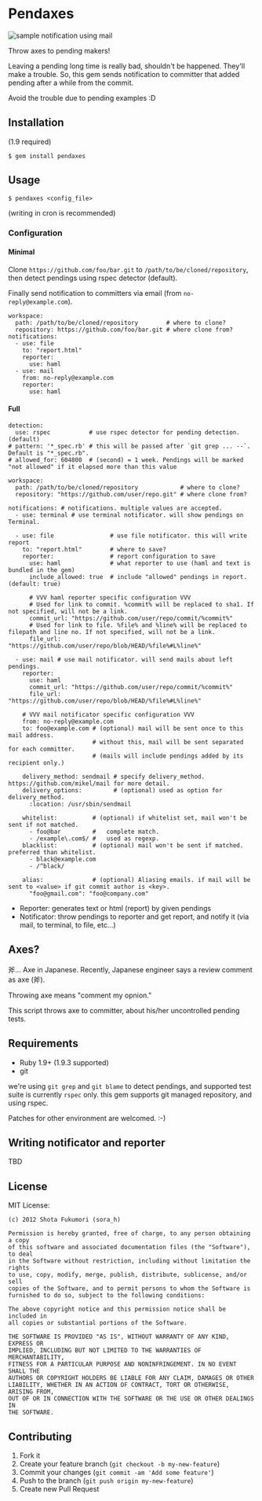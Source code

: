 # Pendaxes

![sample notification using mail](https://img.skitch.com/20120925-essq4fdifg79axb2ssi2cyb2ne.png)

Throw axes to pending makers!

Leaving a pending long time is really bad, shouldn't be happened. They'll make a trouble.
So, this gem sends notification to committer that added pending after a while from the commit.

Avoid the trouble due to pending examples :D

## Installation

(1.9 required)

    $ gem install pendaxes

## Usage

    $ pendaxes <config_file>

(writing in cron is recommended)

### Configuration

#### Minimal

Clone `https://github.com/foo/bar.git` to `/path/to/be/cloned/repository`, then detect pendings using rspec detector (default).

Finally send notification to committers via email (from `no-reply@example.com`).

    workspace:
      path: /path/to/be/cloned/repository        # where to clone?
      repository: https://github.com/foo/bar.git # where clone from?
    notifications:
      - use: file
        to: "report.html"
        reporter:
          use: haml
      - use: mail
        from: no-reply@example.com
        reporter:
          use: haml


#### Full

    detection:
      use: rspec           # use rspec detector for pending detection. (default)
    # pattern: '*_spec.rb' # this will be passed after `git grep ... --`. Default is "*_spec.rb".
    # allowed_for: 604800  # (second) = 1 week. Pendings will be marked "not allowed" if it elapsed more than this value

    workspace:
      path: /path/to/be/cloned/repository            # where to clone?
      repository: "https://github.com/user/repo.git" # where clone from?

    notifications: # notifications. multiple values are accepted.
      - use: terminal # use terminal notificator. will show pendings on Terminal.

      - use: file                # use file notificator. this will write report
        to: "report.html"        # where to save?
        reporter:                # report configuration to save
          use: haml              # what reporter to use (haml and text is bundled in the gem)
          include_allowed: true  # include "allowed" pendings in report. (default: true)

          # VVV haml reporter specific configuration VVV
          # Used for link to commit. %commit% will be replaced to sha1. If not specified, will not be a link.
          commit_url: "https://github.com/user/repo/commit/%commit%"
          # Used for link to file. %file% and %line% will be replaced to filepath and line no. If not specified, will not be a link.
          file_url: "https://github.com/user/repo/blob/HEAD/%file%#L%line%"

      - use: mail # use mail notificator. will send mails about left pendings.
        reporter:
          use: haml
          commit_url: "https://github.com/user/repo/commit/%commit%"
          file_url: "https://github.com/user/repo/blob/HEAD/%file%#L%line%"

        # VVV mail notificator specific configuration VVV
        from: no-reply@example.com
        to: foo@example.com # (optional) mail will be sent once to this mail address.
                            # without this, mail will be sent separated for each committer.
                            # (mails will include pendings added by its recipient only.)

        delivery_method: sendmail # specify delivery_method. https://github.com/mikel/mail for more detail.
        delivery_options:         # (optional) used as option for delivery_method.
          :location: /usr/sbin/sendmail

        whitelist:          # (optional) if whitelist set, mail won't be sent if not matched.
          - foo@bar         #   complete match.
          - /example\.com$/ #   used as regexp.
        blacklist:          # (optional) mail won't be sent if matched. preferred than whitelist.
          - black@example.com
          - /^black/

        alias:              # (optional) Aliasing emails. if mail will be sent to <value> if git commit author is <key>.
          "foo@gmail.com": "foo@company.com"


* Reporter: generates text or html (report) by given pendings
* Notificator: throw pendings to reporter and get report, and notify it (via mail, to terminal, to file, etc...)

## Axes?

斧... Axe in Japanese. Recently, Japanese engineer says a review comment as axe (斧).

Throwing axe means "comment my opnion."

This script throws axe to committer, about his/her uncontrolled pending tests.

## Requirements

* Ruby 1.9+ (1.9.3 supported)
* git

we're using `git grep` and `git blame` to detect pendings, and supported test suite is currently `rspec` only.
this gem supports git managed repository, and using rspec.

Patches for other environment are welcomed. :-)

## Writing notificator and reporter

TBD

## License

MIT License:

    (c) 2012 Shota Fukumori (sora_h)

    Permission is hereby granted, free of charge, to any person obtaining a copy
    of this software and associated documentation files (the "Software"), to deal
    in the Software without restriction, including without limitation the rights
    to use, copy, modify, merge, publish, distribute, sublicense, and/or sell
    copies of the Software, and to permit persons to whom the Software is
    furnished to do so, subject to the following conditions:

    The above copyright notice and this permission notice shall be included in
    all copies or substantial portions of the Software.

    THE SOFTWARE IS PROVIDED "AS IS", WITHOUT WARRANTY OF ANY KIND, EXPRESS OR
    IMPLIED, INCLUDING BUT NOT LIMITED TO THE WARRANTIES OF MERCHANTABILITY,
    FITNESS FOR A PARTICULAR PURPOSE AND NONINFRINGEMENT. IN NO EVENT SHALL THE
    AUTHORS OR COPYRIGHT HOLDERS BE LIABLE FOR ANY CLAIM, DAMAGES OR OTHER
    LIABILITY, WHETHER IN AN ACTION OF CONTRACT, TORT OR OTHERWISE, ARISING FROM,
    OUT OF OR IN CONNECTION WITH THE SOFTWARE OR THE USE OR OTHER DEALINGS IN
    THE SOFTWARE.

## Contributing

1. Fork it
2. Create your feature branch (`git checkout -b my-new-feature`)
3. Commit your changes (`git commit -am 'Add some feature'`)
4. Push to the branch (`git push origin my-new-feature`)
5. Create new Pull Request



